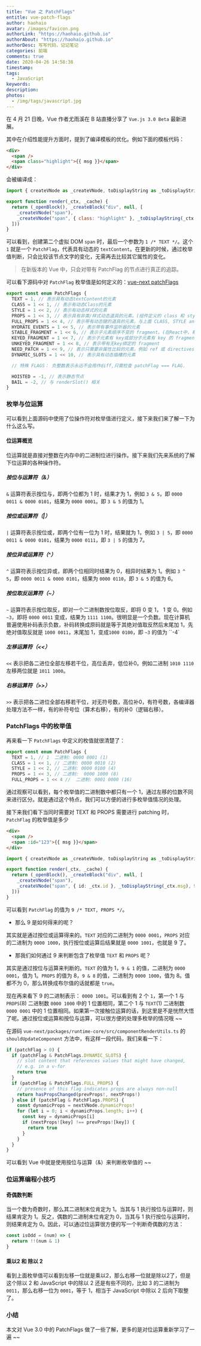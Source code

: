 ```yaml
---
title: "Vue 之 PatchFlags"
entitle: vue-patch-flags
author: haohaio
avatar: /images/favicon.png
authorLink: "https://haohaio.github.io"
authorAbout: "https://haohaio.github.io"
authorDesc: 写写代码，记记笔记
categories: 前端
comments: true
date: 2020-04-26 14:58:38
timestamp:
tags:
  - JavaScript
keywords:
description:
photos:
  - /img/tags/javascript.jpg
---
```


在 4 月 21 日晚，Vue 作者尤雨溪在 B 站直播分享了 `Vue.js 3.0 Beta` 最新进展。

其中在介绍性能提升方面时，提到了编译模板的优化。例如下面的模板代码：

```html
<div>
  <span />
  <span class="highlight">{{ msg }}</span>
</div>
```

会被编译成：

```js
import { createVNode as _createVNode, toDisplayString as _toDisplayString, openBlock as _openBlock, createBlock as _createBlock } from "vue"

export function render(_ctx, _cache) {
  return (_openBlock(), _createBlock("div", null, [
    _createVNode("span"),
    _createVNode("span", { class: "highlight" }, _toDisplayString(_ctx.msg), 1 /* TEXT */)
  ]))
}
```

可以看到，创建第二个虚拟 DOM `span` 时，最后一个参数为 `1 /* TEXT */`。这个 `1` 就是一个 `PatchFlag`，代表具有动态的 `textContent`。在更新的时候，通过枚举值判断，只会比较该节点文字的变化，无需再去比较其它属性的变化。

> 在新版本的 Vue 中，只会对带有 PatchFlag 的节点进行真正的追踪。

可以看下源码中对 `PatchFlag` 枚举值是如何定义的：[vue-next patchFlags](https://github.com/vuejs/vue-next/blob/c11905fe36adbcbb58c4fc02144e81ccdfaceda6/packages/shared/src/patchFlags.ts)

```ts
export const enum PatchFlags {
  TEXT = 1, // 表示具有动态textContent的元素
  CLASS = 1 << 1, // 表示有动态Class的元素
  STYLE = 1 << 2, // 表示有动态样式的元素
  PROPS = 1 << 3, // 表示具有非类/样式动态道具的元素。(组件定义的 class 和 style 也属于 PROPS)
  FULL_PROPS = 1 << 4, // 表示带有动态键的道具的元素，与上面 CLASS, STYLE and PROPS 相斥
  HYDRATE_EVENTS = 1 << 5, // 表示带有事件监听器的元素
  STABLE_FRAGMENT = 1 << 6, // 表示子元素顺序不变的 fragment。(在React中，有一个React.Fragments，起作用就是说在一个组件返回多个元素，意味着组件下根节点不只一个。新版本的 Vue 中 template 支持多个根节点了，不需要用一个根节点包裹所有的元素了，render 可以返回一个数组。新版本的 Vue 会把这些自动的变成 fragment，特别在模板语法中时无感知的)
  KEYED_FRAGMENT = 1 << 7, // 表示子元素有 key或部分子元素有 key 的 fragment
  UNKEYED_FRAGMENT = 1 << 8, // 表示带有无key绑定的 fragment
  NEED_PATCH = 1 << 9, // 表示只需要非属性比较的元素，例如 ref 或 directives
  DYNAMIC_SLOTS = 1 << 10, // 表示具有动态插槽的元素

  // 特殊 FLAGS： 负整数表示永远不会用作diff,只需检查 patchFlag === FLAG.

  HOISTED = -1, // 表示静态节点
  BAIL = -2, // 与 renderSlot() 相关
}
```

### 枚举与位运算

可以看到上面源码中使用了位操作符对枚举值进行定义，接下来我们来了解一下为什么这么写。

#### 位运算概览

位运算就是直接对整数在内存中的二进制位进行操作。接下来我们先来系统的了解下位运算的各种操作符。

##### 按位与运算符（&）

`&` 运算符表示按位与，即两个位都为 1 时，结果才为 1，例如 `3 & 5`，即 `0000 0011 & 0000 0101`，结果为 `0000 0001`。即 `3 & 5` 的值为 1。

##### 按位或运算符（|）

`|` 运算符表示按位或，即两个位有一位为 1 时，结果就为 1，例如 `3 | 5`，即 `0000 0011 & 0000 0101`，结果为 `0000 0111`，即 `3 | 5` 的值为 7。

##### 按位异或运算符（^）

`^` 运算符表示按位异或，即两个位相同时结果为 0，相异时结果为 1。例如 `3 ^ 5`，即 `0000 0011 & 0000 0101`，结果为 `0000 0110`，即 `3 & 5` 的值为 6。

##### 按位取反运算符（~）

`~` 运算符表示按位取反，即对一个二进制数按位取反，即将 0 变 1， 1 变 0。例如 `~3`，即将 `0000 0011` 变成，结果为 `1111 1100`。很明显是一个负数。现在计算机普遍使用补码表示负数，补码转换成原码就是等于其绝对值取反然后末尾加 1，先绝对值取反就是 `1000 0011`，末尾加 1，变成`1000 0100`，即 `~3` 的值为 ``-4`

##### 左移运算符（<<）

`<<` 表示把各二进位全部左移若干位，高位丢弃，低位补0。例如二进制 `1010 1110` 左移两位就是 `1011 1000`。

##### 右移运算符（>>）

`>>` 表示把各二进位全部右移若干位，对无符号数，高位补0，有符号数，各编译器处理方法不一样，有的补符号位（算术右移），有的补0（逻辑右移）。

### PatchFlags 中的枚举值

再来看一下 `PatchFlags`  中定义的枚值就很清楚了：

```ts
export const enum PatchFlags {
  TEXT = 1, // 1  二进制: 0000 0001 (1)
  CLASS = 1 << 1, // 二进制: 0000 0010 (2)
  STYLE = 1 << 2, // 二进制: 0000 0100 (4)
  PROPS = 1 << 3, // 二进制:  0000 1000 (8)
  FULL_PROPS = 1 << 4 //  二进制: 0001 0000 (16)
```

通过观察可以看到，每个枚举值的二进制数中都只有一个 1，通过左移的位数不同来进行区分。就是通过这个特点，我们可以方便的进行多枚举值情况的处理。

接下来我们看下当同时需要对 TEXT 和 PROPS 需要进行 patching 时，`PatchFlag` 的枚举值是多少

```html
<div>
  <span />
  <span :id="123">{{ msg }}</span>
</div>
```

```ts
import { createVNode as _createVNode, toDisplayString as _toDisplayString, openBlock as _openBlock, createBlock as _createBlock } from "vue"

export function render(_ctx, _cache) {
  return (_openBlock(), _createBlock("div", null, [
    _createVNode("span"),
    _createVNode("span", { id: _ctx.id }, _toDisplayString(_ctx.msg), 9 /* TEXT, PROPS */, ["id"])
  ]))
}
```

可以看到 `PatchFlag` 的值为 `9 /* TEXT, PROPS */`。

- 那么 9 是如何得来的呢？

其实就是通过按位或运算得来的。`TEXT` 对应的二进制为 `0000 0001`，`PROPS` 对应的二进制为 `0000 1000`，执行按位或运算后结果就是 `0000 1001`，也就是 9 了。

- 那我们如何通过 9 来判断包含了枚举值 `TEXT` 和 `PROPS` 呢？

其实是通过按位与运算来判断的。`TEXT` 的值为 1，`9 & 1` 的值，二进制为 `0000 0001`，值为 1。`PROPS` 的值为 8，`9 & 8` 的值，二进制为 `0000 1000`，值为 8。值都不为 0，那么转换成布尔值的话就都是 `true`。

现在再来看下 9 的二进制表示： `0000 1001`。可以看到有 2 个 `1`，第一个 1 与 `PROPS`(8) 二进制数 `0000 1000` 中的 1 位置相同，第二个 1 与 `TEXT`(1) 二进制数 `0000 0001` 中的 1 位置相同。如果第一次接触位运算的话，到这里是不是恍然大悟了呢。通过按位或运算和按位与运算，可以很方便的处理多枚举的情况哦 ~~

在源码 `vue-next/packages/runtime-core/src/componentRenderUtils.ts` 的 `shouldUpdateComponent` 方法中，有这样一段代码，我们来看一下：

```js
if (patchFlag > 0) {
  if (patchFlag & PatchFlags.DYNAMIC_SLOTS) {
    // slot content that references values that might have changed,
    // e.g. in a v-for
    return true
  }
  if (patchFlag & PatchFlags.FULL_PROPS) {
    // presence of this flag indicates props are always non-null
    return hasPropsChanged(prevProps!, nextProps!)
  } else if (patchFlag & PatchFlags.PROPS) {
    const dynamicProps = nextVNode.dynamicProps!
    for (let i = 0; i < dynamicProps.length; i++) {
      const key = dynamicProps[i]
      if (nextProps![key] !== prevProps![key]) {
        return true
      }
    }
  }
}
```

可以看到 Vue 中就是使用按位与运算（&）来判断枚举值的 ~~

### 位运算编程小技巧

#### 奇偶数判断

当一个数为奇数时，那么其二进制末位肯定为 1。当其与 1 执行按位与运算时，则结果肯定为 1。反之，偶数的二进制末位肯定为 0，当其与 1 执行按位与运算时，则结果肯定为 0。因此，可以通过位运算很方便的写一个判断奇偶数的方法：

```js
const isOdd = (num) => {
  return !!(num & 1)
}
```

#### 乘以2 和 除以 2

看到上面枚举值可以看到左移一位就是乘以2，那么右移一位就是除以2了，但是这个除以 2 和 JavaScript 中的除以 2 还是有些不同的，比如 3 的二进制为 `0011`，那么右移一位为 `0001`，等于 1，相当于 JavaScript 中除以 2 后向下取整了。

### 小结

本文对 Vue 3.0 中的 PatchFlags 做了一些了解，更多的是对位运算重新学习了一遍 ~~

